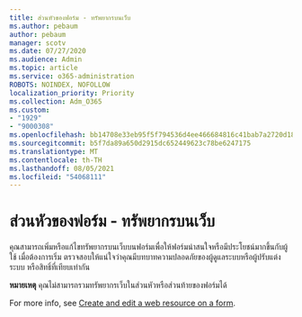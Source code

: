 ```yaml
---
title: ส่วนหัวของฟอร์ม - ทรัพยากรบนเว็บ
ms.author: pebaum
author: pebaum
manager: scotv
ms.date: 07/27/2020
ms.audience: Admin
ms.topic: article
ms.service: o365-administration
ROBOTS: NOINDEX, NOFOLLOW
localization_priority: Priority
ms.collection: Adm_O365
ms.custom:
- "1929"
- "9000308"
ms.openlocfilehash: bb14708e33eb95f5f794536d4ee466684816c41bab7a2720d18c298a08e1b261
ms.sourcegitcommit: b5f7da89a650d2915dc652449623c78be6247175
ms.translationtype: MT
ms.contentlocale: th-TH
ms.lasthandoff: 08/05/2021
ms.locfileid: "54068111"
---
```

# <a name="form-header---web-resource"></a>ส่วนหัวของฟอร์ม - ทรัพยากรบนเว็บ

คุณสามารถเพิ่มหรือแก้ไขทรัพยากรบนเว็บบนฟอร์มเพื่อให้ฟอร์มน่าสนใจหรือมีประโยชน์มากขึ้นกับผู้ใช้ เมื่อต้องการเริ่ม ตรวจสอบให้แน่ใจว่าคุณมีบทบาทความปลอดภัยของผู้ดูแลระบบหรือผู้ปรับแต่งระบบ หรือสิทธิ์ที่เทียบเท่ากัน  

**หมายเหตุ** คุณไม่สามารถรวมทรัพยากรเว็บในส่วนหัวหรือส่วนท้ายของฟอร์มได้

For more info, see [Create and edit a web resource on a form](https://docs.microsoft.com/dynamics365/customer-engagement/customize/create-edit-web-resources#create-and-edit-a-web-resource-on-a-form).